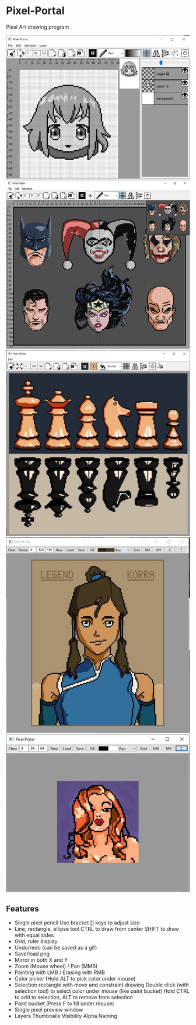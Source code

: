 # Pixel-Portal
Pixel Art drawing program

![Screenshot](screenshot7.jpg?raw=true)
![Screenshot](screenshot6.jpg?raw=true)
![Screenshot](screenshot5.jpg?raw=true)
![Screenshot](screenshot4.jpg?raw=true)
![Screenshot](screenshot3.jpg?raw=true)

Features
--------
- Single pixel pencil
    Use bracket [] keys to adjust size
- Line, rectangle, ellipse tool
    CTRL to draw from center
    SHIFT to draw with equal sides
- Grid, ruler display
- Undo/redo (can be saved as a gif)
- Save/load png
- Mirror in both X and Y
- Zoom (Mouse wheel) / Pan (MMB)
- Painting with LMB / Erasing with RMB
- Color picker (Hold ALT to pick color under mouse)
- Selection rectangle with move and constraint drawing
    Double click (with selection tool) to select color under mouse (like paint bucket)
    Hold CTRL to add to selection, ALT to remove from selection
- Paint bucket (Press F to fill under mouse)
- Single pixel preview window
- Layers
	Thumbnails
	Visibility
	Alpha
	Naming
